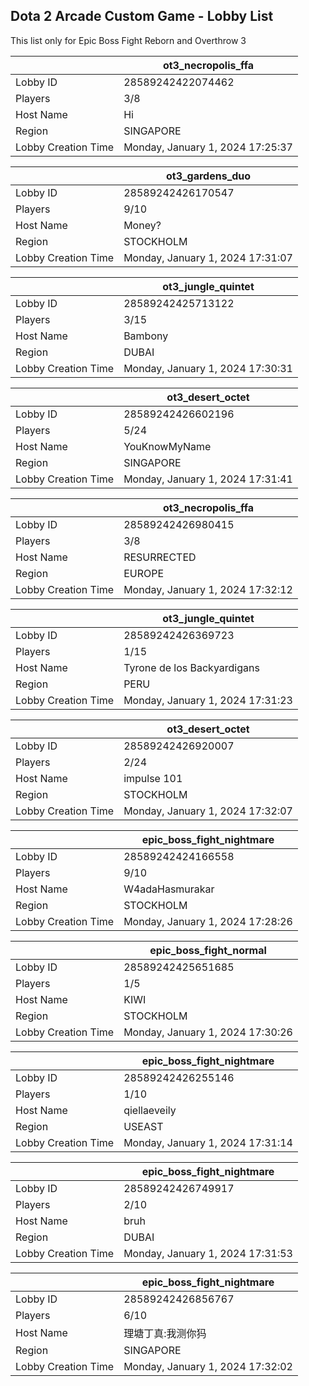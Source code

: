 ## Dota 2 Arcade Custom Game - Lobby List

This list only for Epic Boss Fight Reborn and Overthrow 3

|  | ot3_necropolis_ffa |
| ------ | ------ |
| Lobby ID | 28589242422074462 |
| Players | 3/8 |
| Host Name | Hi |
| Region | SINGAPORE |
| Lobby Creation Time | Monday, January 1, 2024 17:25:37 |


|  | ot3_gardens_duo |
| ------ | ------ |
| Lobby ID | 28589242426170547 |
| Players | 9/10 |
| Host Name | Money? |
| Region | STOCKHOLM |
| Lobby Creation Time | Monday, January 1, 2024 17:31:07 |


|  | ot3_jungle_quintet |
| ------ | ------ |
| Lobby ID | 28589242425713122 |
| Players | 3/15 |
| Host Name | Bambony |
| Region | DUBAI |
| Lobby Creation Time | Monday, January 1, 2024 17:30:31 |


|  | ot3_desert_octet |
| ------ | ------ |
| Lobby ID | 28589242426602196 |
| Players | 5/24 |
| Host Name | YouKnowMyName |
| Region | SINGAPORE |
| Lobby Creation Time | Monday, January 1, 2024 17:31:41 |


|  | ot3_necropolis_ffa |
| ------ | ------ |
| Lobby ID | 28589242426980415 |
| Players | 3/8 |
| Host Name | RESURRECTED |
| Region | EUROPE |
| Lobby Creation Time | Monday, January 1, 2024 17:32:12 |


|  | ot3_jungle_quintet |
| ------ | ------ |
| Lobby ID | 28589242426369723 |
| Players | 1/15 |
| Host Name | Tyrone de los Backyardigans |
| Region | PERU |
| Lobby Creation Time | Monday, January 1, 2024 17:31:23 |


|  | ot3_desert_octet |
| ------ | ------ |
| Lobby ID | 28589242426920007 |
| Players | 2/24 |
| Host Name | impulse 101 |
| Region | STOCKHOLM |
| Lobby Creation Time | Monday, January 1, 2024 17:32:07 |


|  | epic_boss_fight_nightmare |
| ------ | ------ |
| Lobby ID | 28589242424166558 |
| Players | 9/10 |
| Host Name | W4adaHasmurakar |
| Region | STOCKHOLM |
| Lobby Creation Time | Monday, January 1, 2024 17:28:26 |


|  | epic_boss_fight_normal |
| ------ | ------ |
| Lobby ID | 28589242425651685 |
| Players | 1/5 |
| Host Name | KIWI |
| Region | STOCKHOLM |
| Lobby Creation Time | Monday, January 1, 2024 17:30:26 |


|  | epic_boss_fight_nightmare |
| ------ | ------ |
| Lobby ID | 28589242426255146 |
| Players | 1/10 |
| Host Name | qiellaeveily |
| Region | USEAST |
| Lobby Creation Time | Monday, January 1, 2024 17:31:14 |


|  | epic_boss_fight_nightmare |
| ------ | ------ |
| Lobby ID | 28589242426749917 |
| Players | 2/10 |
| Host Name | bruh |
| Region | DUBAI |
| Lobby Creation Time | Monday, January 1, 2024 17:31:53 |


|  | epic_boss_fight_nightmare |
| ------ | ------ |
| Lobby ID | 28589242426856767 |
| Players | 6/10 |
| Host Name | 理塘丁真:我测你犸 |
| Region | SINGAPORE |
| Lobby Creation Time | Monday, January 1, 2024 17:32:02 |


